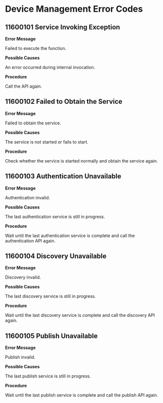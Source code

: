 # Device Management Error Codes

## 11600101 Service Invoking Exception

**Error Message**

Failed to execute the function.

**Possible Causes**

An error occurred during internal invocation.

**Procedure**

Call the API again.

## 11600102 Failed to Obtain the Service

**Error Message**

Failed to obtain the service.

**Possible Causes**

The service is not started or fails to start.

**Procedure**

Check whether the service is started normally and obtain the service again.

## 11600103 Authentication Unavailable

**Error Message**

Authentication invalid.

**Possible Causes**

The last authentication service is still in progress.

**Procedure**

Wait until the last authentication service is complete and call the authentication API again.

## 11600104 Discovery Unavailable

**Error Message**

Discovery invalid.

**Possible Causes**

The last discovery service is still in progress.

**Procedure**

Wait until the last discovery service is complete and call the discovery API again.

## 11600105 Publish Unavailable

**Error Message**

Publish invalid.

**Possible Causes**

The last publish service is still in progress.

**Procedure**

Wait until the last publish service is complete and call the publish API again.
